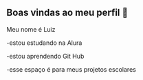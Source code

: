 ##  Boas vindas ao meu perfil 💙

Meu nome é Luiz

-estou estudando na Alura

-estou aprendendo Git Hub

-esse espaço é para meus projetos escolares
